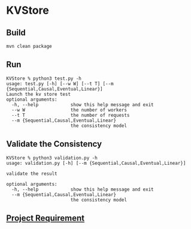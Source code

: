 # KVStore

## Build

```shell script
mvn clean package
```

## Run

```shell script
KVStore % python3 test.py -h
usage: test.py [-h] [--w W] [--t T] [--m {Sequential,Causal,Eventual,Linear}]
Launch the kv store test
optional arguments:
  -h, --help            show this help message and exit
  --w W                 the number of workers
  --t T                 the number of requests
  --m {Sequential,Causal,Eventual,Linear}
                        the consistency model
```

## Validate the Consistency

```shell script
KVStore % python3 validation.py -h
usage: validation.py [-h] [--m {Sequential,Causal,Eventual,Linear}]

validate the result

optional arguments:
  -h, --help            show this help message and exit
  --m {Sequential,Causal,Eventual,Linear}
                        the consistency model
```

## [Project Requirement](http://homes.sice.indiana.edu/prateeks/ds/kv-project.html)